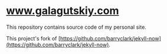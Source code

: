 # www.galagutskiy.com

This repository contains source code of my personal site.

This project's fork of [https://github.com/barryclark/jekyll-now](https://github.com/barryclark/jekyll-now).
